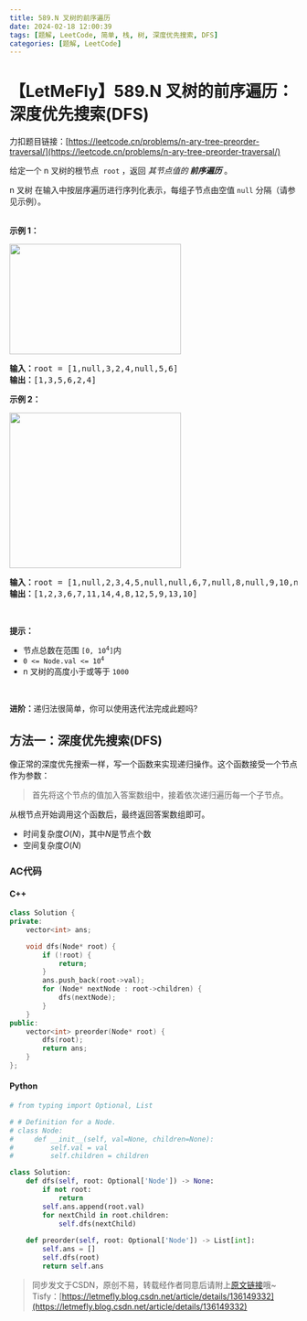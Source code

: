 ```yaml
---
title: 589.N 叉树的前序遍历
date: 2024-02-18 12:00:39
tags: [题解, LeetCode, 简单, 栈, 树, 深度优先搜索, DFS]
categories: [题解, LeetCode]
---
```


# 【LetMeFly】589.N 叉树的前序遍历：深度优先搜索(DFS)

力扣题目链接：[https://leetcode.cn/problems/n-ary-tree-preorder-traversal/](https://leetcode.cn/problems/n-ary-tree-preorder-traversal/)

<p>给定一个 n&nbsp;叉树的根节点 <meta charset="UTF-8" />&nbsp;<code>root</code>&nbsp;，返回 <em>其节点值的<strong> 前序遍历</strong></em> 。</p>

<p>n 叉树 在输入中按层序遍历进行序列化表示，每组子节点由空值 <code>null</code> 分隔（请参见示例）。</p>

<p><br />
<strong>示例 1：</strong></p>

<p><img src="https://assets.leetcode.com/uploads/2018/10/12/narytreeexample.png" style="height: 193px; width: 300px;" /></p>

<pre>
<strong>输入：</strong>root = [1,null,3,2,4,null,5,6]
<strong>输出：</strong>[1,3,5,6,2,4]
</pre>

<p><strong>示例 2：</strong></p>

<p><img alt="" src="https://assets.leetcode.com/uploads/2019/11/08/sample_4_964.png" style="height: 272px; width: 300px;" /></p>

<pre>
<strong>输入：</strong>root = [1,null,2,3,4,5,null,null,6,7,null,8,null,9,10,null,null,11,null,12,null,13,null,null,14]
<strong>输出：</strong>[1,2,3,6,7,11,14,4,8,12,5,9,13,10]
</pre>

<p>&nbsp;</p>

<p><strong>提示：</strong></p>

<ul>
	<li>节点总数在范围<meta charset="UTF-8" />&nbsp;<code>[0, 10<sup>4</sup>]</code>内</li>
	<li><code>0 &lt;= Node.val &lt;= 10<sup>4</sup></code></li>
	<li>n 叉树的高度小于或等于 <code>1000</code></li>
</ul>

<p>&nbsp;</p>

<p><strong>进阶：</strong>递归法很简单，你可以使用迭代法完成此题吗?</p>


    
## 方法一：深度优先搜索(DFS)

像正常的深度优先搜索一样，写一个函数来实现递归操作。这个函数接受一个节点作为参数：

> 首先将这个节点的值加入答案数组中，接着依次递归遍历每一个子节点。

从根节点开始调用这个函数后，最终返回答案数组即可。

+ 时间复杂度$O(N)$，其中$N$是节点个数
+ 空间复杂度$O(N)$

### AC代码

#### C++

```cpp
class Solution {
private:
    vector<int> ans;

    void dfs(Node* root) {
        if (!root) {
            return;
        }
        ans.push_back(root->val);
        for (Node* nextNode : root->children) {
            dfs(nextNode);
        }
    }
public:
    vector<int> preorder(Node* root) {
        dfs(root);
        return ans;
    }
};
```

#### Python

```python
# from typing import Optional, List

# # Definition for a Node.
# class Node:
#     def __init__(self, val=None, children=None):
#         self.val = val
#         self.children = children

class Solution:
    def dfs(self, root: Optional['Node']) -> None:
        if not root:
            return
        self.ans.append(root.val)
        for nextChild in root.children:
            self.dfs(nextChild)
    
    def preorder(self, root: Optional['Node']) -> List[int]:
        self.ans = []
        self.dfs(root)
        return self.ans
```

> 同步发文于CSDN，原创不易，转载经作者同意后请附上[原文链接](https://blog.letmefly.xyz/2024/02/18/LeetCode%200589.N%E5%8F%89%E6%A0%91%E7%9A%84%E5%89%8D%E5%BA%8F%E9%81%8D%E5%8E%86/)哦~
> Tisfy：[https://letmefly.blog.csdn.net/article/details/136149332](https://letmefly.blog.csdn.net/article/details/136149332)
